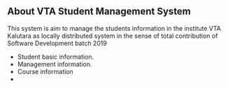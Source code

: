 ## About VTA Student Management System

This system is aim to manage the students information in the institute VTA Kalutara as locally distributed system in the sense of total contribution of Software Development batch 2019
- Student basic information.
- Management information.
- Course information
- 
